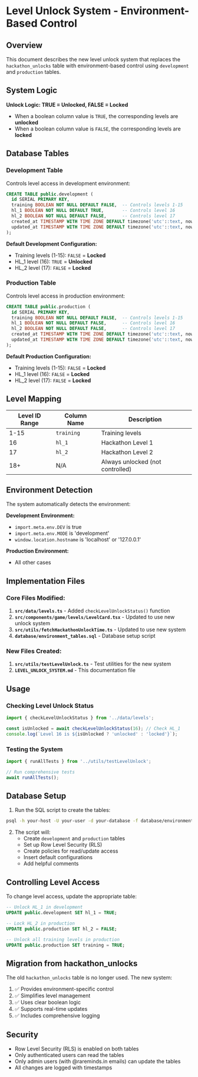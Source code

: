 # Level Unlock System - Environment-Based Control

## Overview

This document describes the new level unlock system that replaces the `hackathon_unlocks` table with environment-based control using `development` and `production` tables.

## System Logic

**Unlock Logic: TRUE = Unlocked, FALSE = Locked**

- When a boolean column value is `TRUE`, the corresponding levels are **unlocked**
- When a boolean column value is `FALSE`, the corresponding levels are **locked**

## Database Tables

### Development Table
Controls level access in development environment:
```sql
CREATE TABLE public.development (
  id SERIAL PRIMARY KEY,
  training BOOLEAN NOT NULL DEFAULT FALSE,  -- Controls levels 1-15
  hl_1 BOOLEAN NOT NULL DEFAULT TRUE,       -- Controls level 16  
  hl_2 BOOLEAN NOT NULL DEFAULT FALSE,      -- Controls level 17
  created_at TIMESTAMP WITH TIME ZONE DEFAULT timezone('utc'::text, now()),
  updated_at TIMESTAMP WITH TIME ZONE DEFAULT timezone('utc'::text, now())
);
```

**Default Development Configuration:**
- Training levels (1-15): `FALSE` = **Locked**
- HL_1 level (16): `TRUE` = **Unlocked**
- HL_2 level (17): `FALSE` = **Locked**

### Production Table
Controls level access in production environment:
```sql
CREATE TABLE public.production (
  id SERIAL PRIMARY KEY,
  training BOOLEAN NOT NULL DEFAULT FALSE,  -- Controls levels 1-15
  hl_1 BOOLEAN NOT NULL DEFAULT FALSE,      -- Controls level 16
  hl_2 BOOLEAN NOT NULL DEFAULT FALSE,      -- Controls level 17
  created_at TIMESTAMP WITH TIME ZONE DEFAULT timezone('utc'::text, now()),
  updated_at TIMESTAMP WITH TIME ZONE DEFAULT timezone('utc'::text, now())
);
```

**Default Production Configuration:**
- Training levels (1-15): `FALSE` = **Locked**
- HL_1 level (16): `FALSE` = **Locked**
- HL_2 level (17): `FALSE` = **Locked**

## Level Mapping

| Level ID Range | Column Name | Description |
|----------------|-------------|-------------|
| 1-15 | `training` | Training levels |
| 16 | `hl_1` | Hackathon Level 1 |
| 17 | `hl_2` | Hackathon Level 2 |
| 18+ | N/A | Always unlocked (not controlled) |

## Environment Detection

The system automatically detects the environment:

**Development Environment:**
- `import.meta.env.DEV` is true
- `import.meta.env.MODE` is 'development'
- `window.location.hostname` is 'localhost' or '127.0.0.1'

**Production Environment:**
- All other cases

## Implementation Files

### Core Files Modified:
1. **`src/data/levels.ts`** - Added `checkLevelUnlockStatus()` function
2. **`src/components/game/levels/LevelCard.tsx`** - Updated to use new unlock system
3. **`src/utils/fetchHackathonUnlockTime.ts`** - Updated to use new system
4. **`database/environment_tables.sql`** - Database setup script

### New Files Created:
1. **`src/utils/testLevelUnlock.ts`** - Test utilities for the new system
2. **`LEVEL_UNLOCK_SYSTEM.md`** - This documentation file

## Usage

### Checking Level Unlock Status
```typescript
import { checkLevelUnlockStatus } from '../data/levels';

const isUnlocked = await checkLevelUnlockStatus(16); // Check HL_1
console.log(`Level 16 is ${isUnlocked ? 'unlocked' : 'locked'}`);
```

### Testing the System
```typescript
import { runAllTests } from '../utils/testLevelUnlock';

// Run comprehensive tests
await runAllTests();
```

## Database Setup

1. Run the SQL script to create the tables:
```bash
psql -h your-host -U your-user -d your-database -f database/environment_tables.sql
```

2. The script will:
   - Create `development` and `production` tables
   - Set up Row Level Security (RLS)
   - Create policies for read/update access
   - Insert default configurations
   - Add helpful comments

## Controlling Level Access

To change level access, update the appropriate table:

```sql
-- Unlock HL_1 in development
UPDATE public.development SET hl_1 = TRUE;

-- Lock HL_2 in production
UPDATE public.production SET hl_2 = FALSE;

-- Unlock all training levels in production
UPDATE public.production SET training = TRUE;
```

## Migration from hackathon_unlocks

The old `hackathon_unlocks` table is no longer used. The new system:

1. ✅ Provides environment-specific control
2. ✅ Simplifies level management
3. ✅ Uses clear boolean logic
4. ✅ Supports real-time updates
5. ✅ Includes comprehensive logging

## Security

- Row Level Security (RLS) is enabled on both tables
- Only authenticated users can read the tables
- Only admin users (with @rareminds.in emails) can update the tables
- All changes are logged with timestamps
